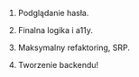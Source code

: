 1. Podglądanie hasła.

2. Finalna logika i a11y.

3. Maksymalny refaktoring, SRP.

4. Tworzenie backendu!
